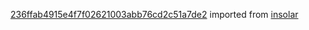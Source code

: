 [236ffab4915e4f7f02621003abb76cd2c51a7de2](https://github.com/insolar/insolar/commit/236ffab4915e4f7f02621003abb76cd2c51a7de2) imported from [insolar](https://github.com/insolar/insolar)
